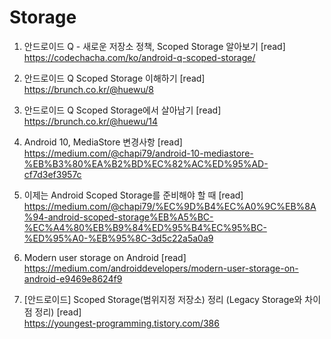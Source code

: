  # Storage
 
 1. 안드로이드 Q - 새로운 저장소 정책, Scoped Storage 알아보기 [read] <br>
    https://codechacha.com/ko/android-q-scoped-storage/


 2. 안드로이드 Q Scoped Storage 이해하기 [read] <br>
    https://brunch.co.kr/@huewu/8

 3. 안드로이드 Q Scoped Storage에서 살아남기 [read] <br>
    https://brunch.co.kr/@huewu/14


 4. Android 10, MediaStore 변경사항 [read] <br>
    https://medium.com/@chapi79/android-10-mediastore-%EB%B3%80%EA%B2%BD%EC%82%AC%ED%95%AD-cf7d3ef3957c


 5. 이제는 Android Scoped Storage를 준비해야 할 때 [read] <br>
    https://medium.com/@chapi79/%EC%9D%B4%EC%A0%9C%EB%8A%94-android-scoped-storage%EB%A5%BC-%EC%A4%80%EB%B9%84%ED%95%B4%EC%95%BC-%ED%95%A0-%EB%95%8C-3d5c22a5a0a9


 6. Modern user storage on Android [read] <br>
    https://medium.com/androiddevelopers/modern-user-storage-on-android-e9469e8624f9


 7. [안드로이드] Scoped Storage(범위지정 저장소) 정리 (Legacy Storage와 차이점 정리) [read] <br>
    https://youngest-programming.tistory.com/386


 
